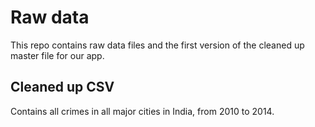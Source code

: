 # Raw data
This repo contains raw data files and the first version of the cleaned up master file for our app.

## Cleaned up CSV
Contains all crimes in all major cities in India, from 2010 to 2014.
